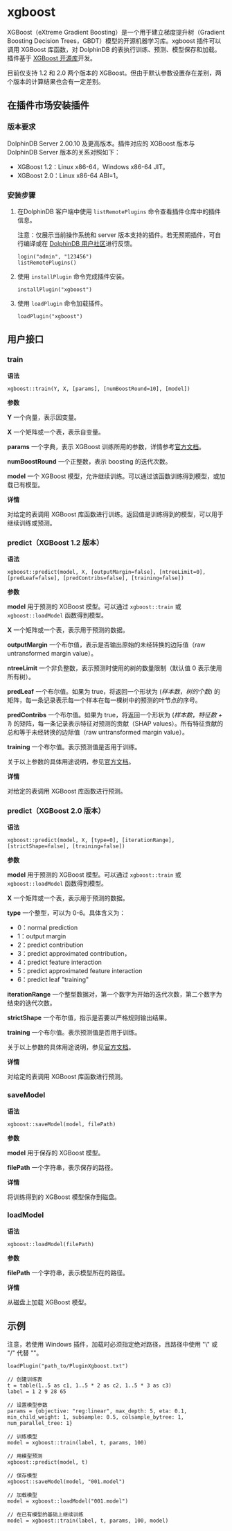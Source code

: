 # xgboost

XGBoost（eXtreme Gradient Boosting）是一个用于建立梯度提升树（Gradient Boosting Decision Trees，GBDT）模型的开源机器学习库。xgboost 插件可以调用 XGBoost 库函数，对 DolphinDB 的表执行训练、预测、模型保存和加载。插件基于 [XGBoost 开源库](https://github.com/dmlc/xgboost)开发。

目前仅支持 1.2 和 2.0 两个版本的 XGBoost。但由于默认参数设置存在差别，两个版本的计算结果也会有一定差别。

## 在插件市场安装插件

### 版本要求

DolphinDB Server 2.00.10 及更高版本。插件对应的 XGBoost 版本与 DolphinDB Server 版本的关系对照如下：

* XGBoost 1.2：Linux x86-64，Windows x86-64 JIT。
* XGBoost 2.0：Linux x86-64 ABI=1。

### 安装步骤

1. 在DolphinDB 客户端中使用 `listRemotePlugins` 命令查看插件仓库中的插件信息。

   注意：仅展示当前操作系统和 server 版本支持的插件。若无预期插件，可自行编译或在 [DolphinDB 用户社区](https://ask.dolphindb.cn/)进行反馈。

   ```
   login("admin", "123456")
   listRemotePlugins()
   ```
2. 使用 `installPlugin` 命令完成插件安装。

   ```
   installPlugin("xgboost")
   ```
3. 使用 `loadPlugin` 命令加载插件。

   ```
   loadPlugin("xgboost")
   ```

## 用户接口

### train

**语法**

```
xgboost::train(Y, X, [params], [numBoostRound=10], [model])
```

**参数**

**Y** 一个向量，表示因变量。

**X** 一个矩阵或一个表，表示自变量。

**params** 一个字典，表示 XGBoost 训练所用的参数，详情参考[官方文档](https://xgboost.readthedocs.io/en/latest/parameter.md)。

**numBoostRound** 一个正整数，表示 boosting 的迭代次数。

**model** 一个 XGBoost 模型，允许继续训练。可以通过该函数训练得到模型，或加载已有模型。

**详情**

对给定的表调用 XGBoost 库函数进行训练。返回值是训练得到的模型，可以用于继续训练或预测。

### predict（XGBoost 1.2 版本）

**语法**

```
xgboost::predict(model, X, [outputMargin=false], [ntreeLimit=0], [predLeaf=false], [predContribs=false], [training=false])
```

**参数**

**model** 用于预测的 XGBoost 模型。可以通过 `xgboost::train` 或 `xgboost::loadModel` 函数得到模型。

**X** 一个矩阵或一个表，表示用于预测的数据。

**outputMargin** 一个布尔值，表示是否输出原始的未经转换的边际值（raw untransformed margin value）。

**ntreeLimit** 一个非负整数，表示预测时使用的树的数量限制（默认值 0 表示使用所有树）。

**predLeaf** 一个布尔值。如果为 true，将返回一个形状为 (*样本数*，*树的个数*) 的矩阵，每一条记录表示每一个样本在每一棵树中的预测的叶节点的序号。

**predContribs** 一个布尔值。如果为 true，将返回一个形状为 (*样本数*，*特征数 + 1*) 的矩阵，每一条记录表示特征对预测的贡献（SHAP values）。所有特征贡献的总和等于未经转换的边际值（raw untransformed margin value）。

**training** 一个布尔值。表示预测值是否用于训练。

关于以上参数的具体用途说明，参见[官方文档](https://xgboost.readthedocs.io/en/latest/python/python_api.html#xgboost.Booster.predict)。

**详情**

对给定的表调用 XGBoost 库函数进行预测。

### predict（XGBoost 2.0 版本）

**语法**

```
xgboost::predict(model, X, [type=0], [iterationRange], [strictShape=false], [training=false])
```

**参数**

**model** 用于预测的 XGBoost 模型。可以通过 `xgboost::train` 或 `xgboost::loadModel` 函数得到模型。

**X** 一个矩阵或一个表，表示用于预测的数据。

**type** 一个整型，可以为 0-6。具体含义为：

* 0：normal prediction
* 1：output margin
* 2：predict contribution
* 3：predict approximated contribution，
* 4：predict feature interaction
* 5：predict approximated feature interaction
* 6：predict leaf "training"

**iterationRange** 一个整型数据对，第一个数字为开始的迭代次数，第二个数字为结束的迭代次数。

**strictShape** 一个布尔值，指示是否要以严格规则输出结果。

**training** 一个布尔值。表示预测值是否用于训练。

关于以上参数的具体用途说明，参见[官方文档](https://xgboost.readthedocs.io/en/latest/c.md)。

**详情**

对给定的表调用 XGBoost 库函数进行预测。

### saveModel

**语法**

```
xgboost::saveModel(model, filePath)
```

**参数**

**model** 用于保存的 XGBoost 模型。

**filePath** 一个字符串，表示保存的路径。

**详情**

将训练得到的 XGBoost 模型保存到磁盘。

### loadModel

**语法**

```
xgboost::loadModel(filePath)
```

**参数**

**filePath** 一个字符串，表示模型所在的路径。

**详情**

从磁盘上加载 XGBoost 模型。

## 示例

注意，若使用 Windows 插件，加载时必须指定绝对路径，且路径中使用 "\\" 或 "/" 代替 "\"。

```
loadPlugin("path_to/PluginXgboost.txt")

// 创建训练表
t = table(1..5 as c1, 1..5 * 2 as c2, 1..5 * 3 as c3)
label = 1 2 9 28 65

// 设置模型参数
params = {objective: "reg:linear", max_depth: 5, eta: 0.1, min_child_weight: 1, subsample: 0.5, colsample_bytree: 1, num_parallel_tree: 1}

// 训练模型
model = xgboost::train(label, t, params, 100)

// 用模型预测
xgboost::predict(model, t)

// 保存模型
xgboost::saveModel(model, "001.model")

// 加载模型
model = xgboost::loadModel("001.model")

// 在已有模型的基础上继续训练
model = xgboost::train(label, t, params, 100, model)
```

